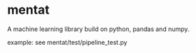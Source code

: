 # mentat
A machine learning library build on python, pandas and numpy.


example: see mentat/test/pipeline_test.py


